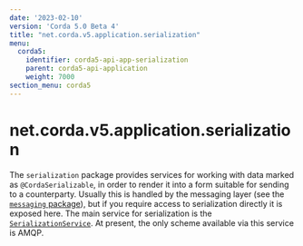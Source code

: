 ```yaml
---
date: '2023-02-10'
version: 'Corda 5.0 Beta 4'
title: "net.corda.v5.application.serialization"
menu:
  corda5:
    identifier: corda5-api-app-serialization
    parent: corda5-api-application
    weight: 7000
section_menu: corda5
---
```

# net.corda.v5.application.serialization
The `serialization` package provides services for working with data marked as `@CordaSerializable`, in order to render it into a form suitable for sending to a counterparty. Usually this is handled by the messaging layer (see the <a href="messaging.md">`messaging` package</a>), but if you require access to serialization directly it is exposed here. The main service for serialization is the <a href="../../../../../../api-ref/corda/5.0/net/corda/v5/application/serialization/SerializationService.html" target="_blank">`SerializationService`</a>. At present, the only scheme available via this service is AMQP.
